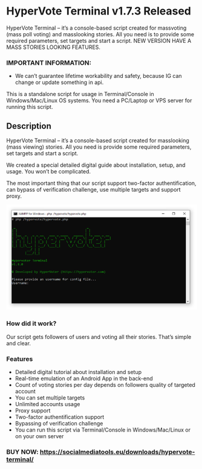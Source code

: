 # HyperVote Terminal v1.7.3 Released
HyperVote Terminal – it’s a console-based script created for massvoting (mass poll voting) and masslooking stories.
All you need is to provide some required parameters, set targets and start a script. 
NEW VERSION HAVE A MASS STORIES LOOKING FEATURES.

### IMPORTANT INFORMATION:
- We can’t guarantee lifetime workability and safety, because IG can change or update something in api.

This is a standalone script for usage in Terminal/Console in Windows/Mac/Linux OS systems. You need a PC/Laptop or VPS server for running this script.

## Description
HyperVote Terminal – it’s a console-based script created for masslooking (mass viewing) stories. All you need is provide some required parameters, set targets and start a script.

We created a special detailed digital guide about installation, setup, and usage. You won’t be complicated.

The most important thing that our script support two-factor authentification, can bypass of verification challenge, use multiple targets and support proxy.

![](https://raw.githubusercontent.com/socialmediatools/HyperVote-Terminal/master/Hypervote_Terminal.PNG)

### How did it work?
Our script gets followers of users and voting all their stories. That’s simple and clear.

### Features
- Detailed digital tutorial about installation and setup
- Real-time emulation of an Android App in the back-end
- Count of voting stories per day depends on followers quality of targeted account
- You can set multiple targets
- Unlimited accounts usage
- Proxy support
- Two-factor authentification support
- Bypassing of verification challenge
- You can run this script via Terminal/Console in Windows/Mac/Linux or on your own server

### BUY NOW: https://socialmediatools.eu/downloads/hypervote-terminal/
